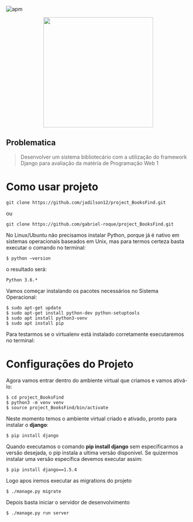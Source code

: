 
![apm](https://img.shields.io/badge/PROGRAMMING-WEB_1-blue.svg?longCache=true&style=flat-square)

<p align="center">
  <img src="https://i.imgur.com/zCJvNXg.png" width="300">
</p>


## Problematica 

> Desenvolver um sistema bibliotecário com a utilização do framework Django para avaliação da matéria de Programação Web 1

# Como usar projeto

```
git clone https://github.com/jadilson12/project_BooksFind.git
```
ou
```
git clone https://github.com/gabriel-roque/project_BooksFind.git
```

No Linux/Ubuntu não precisamos instalar Python, porque já é nativo em sistemas operacionais baseados em Unix, mas para termos certeza basta executar o comando no terminal:

```
$ python –version
```

o resultado será:

```
Python 3.6.*
```

Vamos começar instalando os pacotes necessários no Sistema Operacional:

```
$ sudo apt-get update
$ sudo apt-get install python-dev python-setuptools
$ sudo apt install python3-venv
$ sudo apt install pip
```

Para testarmos se o virtualenv está instalado corretamente executaremos no terminal:

# Configurações do Projeto

Agora vamos entrar dentro do ambiente virtual que criamos e vamos ativá-lo:

```
$ cd project_BooksFind
$ python3 -m venv venv
$ source project_BooksFind/bin/activate
```

Neste momento temos o ambiente virtual criado e ativado, pronto para instalar o **django**:

```
$ pip install django
```

Quando executamos o comando **pip install django** sem especificarmos a versão desejada, o pip instala a ultima versão disponivel. Se quizermos instalar uma versão específica devemos executar assim:

```
$ pip install django==1.5.4
```

Logo apos iremos executar as migrations do projeto

```
$ ./manage.py migrate
```

Depois basta iniciar o servidor de desenvolvimento

```
$ ./manage.py run server
```
